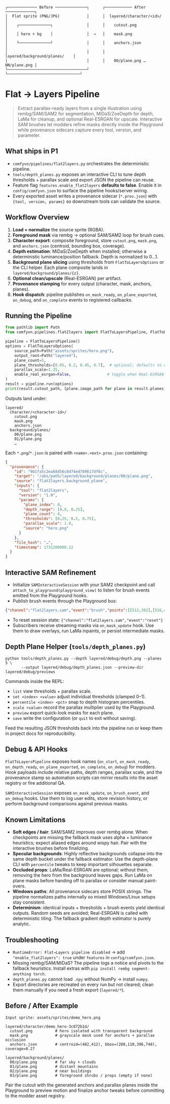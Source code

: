 ```text
┌───────────── Before ──────────────┐      ┌──────────── After ─────────────┐
│  Flat sprite (PNG/JPG)            │      │  layered/character/<id>/       │
│    ┌──────────────┐               │      │    cutout.png                  │
│    │ hero + bg    │               │  →   │    mask.png                    │
│    └──────────────┘               │      │    anchors.json                │
│                                   │      │  layered/background/planes/    │
│                                   │      │    00/plane.png … NN/plane.png │
└───────────────────────────────────┘      └────────────────────────────────┘
```

# Flat → Layers Pipeline

> Extract parallax-ready layers from a single illustration using rembg/SAM/SAM2 for
> segmentation, MiDaS/ZoeDepth for depth, LaMa for cleanup, and optional Real-ESRGAN
> for upscale. Interactive SAM brushes let modders refine masks directly inside the
> Playground while provenance sidecars capture every tool, version, and parameter.

## What ships in P1

- `comfyvn/pipelines/flat2layers.py` orchestrates the deterministic pipeline.
- `tools/depth_planes.py` exposes an interactive CLI to tune depth thresholds +
  parallax scale and export JSON the pipeline can reuse.
- Feature flag `features.enable_flat2layers` **defaults to false**. Enable it in
  `config/comfyvn.json` to surface the pipeline hooks/server wiring.
- Every exported asset writes a provenance sidecar (`*.prov.json`) with
  `{tool, version, params}` so downstream tools can validate the source.

## Workflow Overview

1. **Load + normalize** the source sprite (RGBA).
2. **Foreground mask** via rembg → optional SAM/SAM2 loop for brush cues.
3. **Character export**: composite foreground, store `cutout.png`, `mask.png`,
   and `anchors.json` (centroid, bounding box, coverage).
4. **Depth estimation**: MiDaS/ZoeDepth when installed; otherwise a deterministic
   luminance/position fallback. Depth is normalized to 0…1.
5. **Background plane slicing** using thresholds from `FlatToLayersOptions` or
   the CLI helper. Each plane composite lands in `layered/background/planes/{z}`.
6. **Optional clean/upscale** (Real-ESRGAN) per artifact.
7. **Provenance stamping** for every output (character, mask, anchors, planes).
8. **Hook dispatch**: pipeline publishes `on_mask_ready`, `on_plane_exported`,
   `on_debug`, and `on_complete` events to registered callbacks.

## Running the Pipeline

```python
from pathlib import Path
from comfyvn.pipelines.flat2layers import FlatToLayersPipeline, FlatToLayersOptions

pipeline = FlatToLayersPipeline()
options = FlatToLayersOptions(
    source_path=Path("assets/sprites/hero.png"),
    output_root=Path("layered"),
    plane_count=5,
    plane_thresholds=[0.05, 0.2, 0.45, 0.7],  # optional; defaults to even spread
    parallax_scale=1.35,
    enable_real_esrgan=False,                # toggle when Real-ESRGAN installed
)
result = pipeline.run(options)
print(result.cutout_path, [plane.image_path for plane in result.planes])
```

Outputs land under:

```
layered/
  character/<character-id>/
    cutout.png
    mask.png
    anchors.json
  background/planes/
    00/plane.png
    01/plane.png
    …
```

Each `*.png`/`*.json` is paired with `<name>.<ext>.prov.json` containing:

```json
{
  "provenance": {
    "id": "9b1fa5c2ea68456c8d74ed789617df6c",
    "target": "/abs/path/layered/background/planes/00/plane.png",
    "source": "flat2layers.background_plane",
    "inputs": {
      "tool": "flat2layers",
      "version": "1.0",
      "params": {
        "plane_index": 0,
        "depth_range": [0.0, 0.25],
        "plane_count": 4,
        "thresholds": [0.25, 0.5, 0.75],
        "parallax_scale": 1.0,
        "source": "hero.png"
      }
    },
    "file_hash": "…",
    "timestamp": 1731200000.12
  }
}
```

## Interactive SAM Refinement

- Initialize `SAMInteractiveSession` with your SAM2 checkpoint and call
  `attach_to_playground(playground_view)` to listen for brush events emitted from
  the Playground hooks.
- Publish brush events through the Playground bus:

```json
{"channel":"flat2layers.sam","event":"brush","points":[[512,392],[516,402]],"positive":true}
```

- To reset session state: `{"channel":"flat2layers.sam","event":"reset"}`
- Subscribers receive streaming masks via `on_mask_update` hook. Use them to draw
  overlays, run LaMa inpaints, or persist intermediate masks.

## Depth Plane Helper (`tools/depth_planes.py`)

```
python tools/depth_planes.py --depth layered/debug/depth.png --planes 5 \
       --output layered/debug/depth_planes.json --preview-dir layered/debug/previews
```

Commands inside the REPL:

- `list` view thresholds + parallax scale.
- `set <index> <value>` adjust individual thresholds (clamped 0–1).
- `percentile <index> <pct>` snap to depth histogram percentiles.
- `scale <value>` record the parallax multiplier used by the Playground.
- `preview` export quick-look masks for each plane.
- `save` write the configuration (or `quit` to exit without saving).

Feed the resulting JSON thresholds back into the pipeline run or keep them in
project docs for reproducibility.

## Debug & API Hooks

`FlatToLayersPipeline` exposes hook names (`on_start`, `on_mask_ready`,
`on_depth_ready`, `on_plane_exported`, `on_complete`, `on_debug`) for modders.
Hook payloads include relative paths, depth ranges, parallax scale, and the
provenance stamp so automation scripts can mirror results into the asset
registry or fire additional QA.

`SAMInteractiveSession` exposes `on_mask_update`, `on_brush_event`, and
`on_debug` hooks. Use them to log user edits, store revision history, or perform
background comparisons against previous masks.

## Known Limitations

- **Soft edges / hair**: SAM/SAM2 improves over rembg alone. When checkpoints are
  missing the fallback mask uses alpha + luminance heuristics; expect aliased
  edges around wispy hair. Pair with the interactive brushes before finalizing.
- **Specular backgrounds**: Highly reflective backgrounds collapse into the same
  depth bucket under the fallback estimator. Use the depth-plane CLI with
  `percentile` tweaks to keep important silhouettes separate.
- **Occluded props**: LaMa/Real-ESRGAN are optional; without them, removing the
  hero from the background leaves gaps. Run LaMa on plane masks before handing
  off to parallax or consider manual paint-overs.
- **Windows paths**: All provenance sidecars store POSIX strings. The pipeline
  normalizes paths internally so mixed Windows/Linux setups stay consistent.
- **Determinism**: identical inputs + thresholds + brush events yield identical
  outputs. Random seeds are avoided; Real-ESRGAN is called with deterministic
  tiling. The fallback gradient depth estimator is purely analytic.

## Troubleshooting

- `RuntimeError: Flat→Layers pipeline disabled` → add `"enable_flat2layers": true`
  under `features` in `config/comfyvn.json`.
- Missing rembg/SAM/MiDaS? The pipeline logs a notice and pivots to the fallback
  heuristics. Install extras with `pip install rembg segment-anything torch`.
- `depth_planes.py` cannot load `.npy` without NumPy → install `numpy`.
- Export directories are recreated on every run but not cleared; clean them
  manually if you need a fresh export (`layered/*`).

## Before / After Example

```
Input sprite: assets/sprites/demo_hero.png

layered/character/demo_hero-3c872b1d/
  cutout.png          # hero isolated with transparent background
  mask.png            # grayscale mask used for anchors + parallax occlusion
  anchors.json        # centroid=(482,412), bbox=(280,110,396,748), coverage=0.27

layered/background/planes/
  00/plane.png        # far sky + clouds
  01/plane.png        # distant mountains
  02/plane.png        # near buildings
  03/plane.png        # foreground shrubs / props (empty if none)
```

Pair the cutout with the generated anchors and parallax planes inside the
Playground to preview motion and finalize anchor tweaks before committing to the
modder asset registry.
